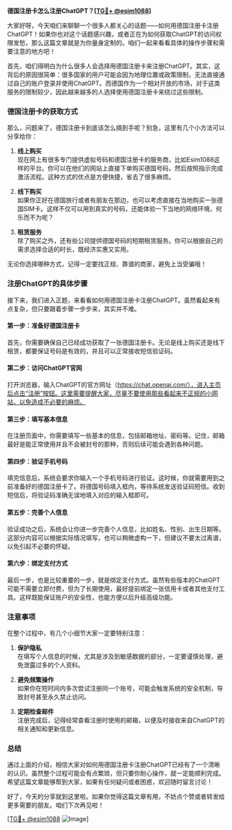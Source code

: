 **德国注册卡怎么注册ChatGPT？[[TG💪+ @esim1088](https://t.me/s/esim1088)]**

大家好呀，今天咱们来聊聊一个很多人都关心的话题——如何用德国注册卡注册ChatGPT！如果你也对这个话题感兴趣，或者正在为如何获取ChatGPT的访问权限发愁，那么这篇文章就是为你量身定制的。咱们一起来看看具体的操作步骤和需要注意的地方吧！

首先，咱们得明白为什么很多人会选择用德国注册卡来注册ChatGPT。其实，这背后的原因很简单：很多国家的用户可能会因为地理位置或政策限制，无法直接通过自己的账户登录并使用ChatGPT。而德国作为一个相对开放的市场，对于这类服务的限制较少，因此越来越多的人选择使用德国注册卡来绕过这些限制。

### 德国注册卡的获取方式

那么，问题来了，德国注册卡到底该怎么搞到手呢？别急，这里有几个小方法可以分享给你：

1. **线上购买**  
   现在网上有很多专门提供虚拟号码和德国注册卡的服务商，比如Esim1088这样的平台。你可以在他们的网站上直接下单购买德国号码，然后按照指示完成激活流程。这种方式的优点是方便快捷，省去了很多麻烦。

2. **线下购买**  
   如果你正好在德国旅行或者有朋友在那边，也可以考虑直接在当地购买一张德国SIM卡。这样不仅可以用到真实的号码，还能体验一下当地的网络环境，何乐而不为呢？

3. **租赁服务**  
   除了购买之外，还有些公司提供德国号码的短期租赁服务。你可以根据自己的需求选择合适的时长，既经济实惠又实用。

无论你选择哪种方式，记得一定要找正规、靠谱的商家，避免上当受骗哦！

### 注册ChatGPT的具体步骤

接下来，我们进入正题，来看看如何用德国注册卡注册ChatGPT。虽然看起来有点复杂，但只要跟着步骤一步步来，其实并不难。

#### 第一步：准备好德国注册卡
首先，你需要确保自己已经成功获取了一张德国注册卡。无论是线上购买还是线下租赁，都要保证号码是有效的，并且可以正常接收短信验证码。

#### 第二步：访问ChatGPT官网
打开浏览器，输入ChatGPT的官方网址（https://chat.openai.com/），进入主页后点击“注册”按钮。这里需要提醒大家，尽量不要使用那些看起来不正规的小网站，以免造成不必要的麻烦。

#### 第三步：填写基本信息
在注册页面中，你需要填写一些基本的信息，包括邮箱地址、密码等。记住，邮箱最好是能正常使用并且不会被封号的那种，否则后续可能会遇到各种问题。

#### 第四步：验证手机号码
填完信息后，系统会要求你输入一个手机号码进行验证。这时候，你就需要用到之前准备好的德国注册卡了。将德国号码填入框内，等待系统发送验证码短信。收到短信后，将验证码准确无误地填入对应的输入框即可。

#### 第五步：完善个人信息
验证成功之后，系统会让你进一步完善个人信息，比如姓名、性别、出生日期等。这部分内容可以根据实际情况填写，也可以稍微虚构一下，但建议不要太过离谱，以免引起不必要的怀疑。

#### 第六步：绑定支付方式
最后一步，也是比较重要的一步，就是绑定支付方式。虽然有些版本的ChatGPT可能不需要立即付费，但为了长期使用，最好提前绑定一张信用卡或者其他支付工具。这样既能保证账户的安全性，也能方便以后升级高级功能。

### 注意事项

在整个过程中，有几个小细节大家一定要特别注意：

1. **保护隐私**  
   在填写个人信息的时候，尤其是涉及到敏感数据的部分，一定要谨慎处理，避免泄露过多的个人资料。

2. **避免频繁操作**  
   如果你在短时间内多次尝试注册同一个账号，可能会触发系统的安全机制，导致封号甚至永久禁止访问。

3. **定期检查邮件**  
   注册完成后，记得经常查看注册时使用的邮箱，以便及时接收来自ChatGPT的相关通知和更新信息。

### 总结

通过上面的介绍，相信大家对如何用德国注册卡注册ChatGPT已经有了一个清晰的认识。虽然整个过程可能会有点繁琐，但只要你耐心操作，就一定能顺利完成。希望这篇文章能够帮到大家，如果有任何疑问或者困惑，欢迎随时留言讨论！

好了，今天的分享就到这里啦。如果你觉得这篇文章有用，不妨点个赞或者转发给更多需要的朋友。咱们下次再见啦！

[[TG💪+ @esim1088](https://t.me/s/esim1088) ![Image](https://i.postimg.cc/4NQfJmqS/Snipaste-2025-05-13-00-14-12.png)]